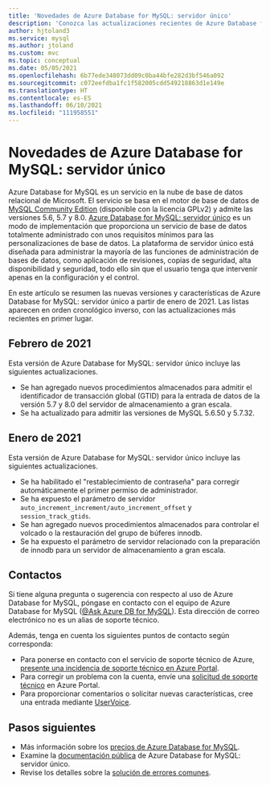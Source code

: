 ```yaml
---
title: 'Novedades de Azure Database for MySQL: servidor único'
description: 'Conozca las actualizaciones recientes de Azure Database for MySQL: servidor único, un servicio en la nube de base de datos relacional de Microsoft basado en MySQL Community Edition.'
author: hjtoland3
ms.service: mysql
ms.author: jtoland
ms.custom: mvc
ms.topic: conceptual
ms.date: 05/05/2021
ms.openlocfilehash: 6b77ede348073dd09c0ba44bfe282d3bf546a092
ms.sourcegitcommit: c072eefdba1fc1f582005cdd549218863d1e149e
ms.translationtype: HT
ms.contentlocale: es-ES
ms.lasthandoff: 06/10/2021
ms.locfileid: "111958551"
---
```

# <a name="whats-new-in-azure-database-for-mysql---single-server"></a>Novedades de Azure Database for MySQL: servidor único

Azure Database for MySQL es un servicio en la nube de base de datos relacional de Microsoft. El servicio se basa en el motor de base de datos de [MySQL Community Edition](https://www.mysql.com/products/community/) (disponible con la licencia GPLv2) y admite las versiones 5.6, 5.7 y 8.0. [Azure Database for MySQL: servidor único](./overview.md#azure-database-for-mysql---single-server) es un modo de implementación que proporciona un servicio de base de datos totalmente administrado con unos requisitos mínimos para las personalizaciones de base de datos. La plataforma de servidor único está diseñada para administrar la mayoría de las funciones de administración de bases de datos, como aplicación de revisiones, copias de seguridad, alta disponibilidad y seguridad, todo ello sin que el usuario tenga que intervenir apenas en la configuración y el control.

En este artículo se resumen las nuevas versiones y características de Azure Database for MySQL: servidor único a partir de enero de 2021. Las listas aparecen en orden cronológico inverso, con las actualizaciones más recientes en primer lugar.

## <a name="february-2021"></a>Febrero de 2021

Esta versión de Azure Database for MySQL: servidor único incluye las siguientes actualizaciones.

- Se han agregado nuevos procedimientos almacenados para admitir el identificador de transacción global (GTID) para la entrada de datos de la versión 5.7 y 8.0 del servidor de almacenamiento a gran escala.
- Se ha actualizado para admitir las versiones de MySQL 5.6.50 y 5.7.32.

## <a name="january-2021"></a>Enero de 2021

Esta versión de Azure Database for MySQL: servidor único incluye las siguientes actualizaciones.

- Se ha habilitado el "restablecimiento de contraseña" para corregir automáticamente el primer permiso de administrador.
- Se ha expuesto el parámetro de servidor `auto_increment_increment/auto_increment_offset` y `session_track_gtids`.
- Se han agregado nuevos procedimientos almacenados para controlar el volcado o la restauración del grupo de búferes innodb.
- Se ha expuesto el parámetro de servidor relacionado con la preparación de innodb para un servidor de almacenamiento a gran escala.

## <a name="contacts"></a>Contactos

Si tiene alguna pregunta o sugerencia con respecto al uso de Azure Database for MySQL, póngase en contacto con el equipo de Azure Database for MySQL ([@Ask Azure DB for MySQL](mailto:AskAzureDBforMySQL@service.microsoft.com)). Esta dirección de correo electrónico no es un alias de soporte técnico.

Además, tenga en cuenta los siguientes puntos de contacto según corresponda:

- Para ponerse en contacto con el servicio de soporte técnico de Azure, [presente una incidencia de soporte técnico en Azure Portal](https://portal.azure.com/?#blade/Microsoft_Azure_Support/HelpAndSupportBlade).
- Para corregir un problema con la cuenta, envíe una [solicitud de soporte técnico](https://ms.portal.azure.com/#blade/Microsoft_Azure_Support/HelpAndSupportBlade/newsupportrequest) en Azure Portal.
- Para proporcionar comentarios o solicitar nuevas características, cree una entrada mediante [UserVoice](https://feedback.azure.com/forums/597982-azure-database-for-mysql).

## <a name="next-steps"></a>Pasos siguientes

- Más información sobre los [precios de Azure Database for MySQL](https://azure.microsoft.com/pricing/details/mysql/server/).
- Examine la [documentación pública](./single-server/index.yml) de Azure Database for MySQL: servidor único.
- Revise los detalles sobre la [solución de errores comunes](./howto-troubleshoot-common-errors.md).